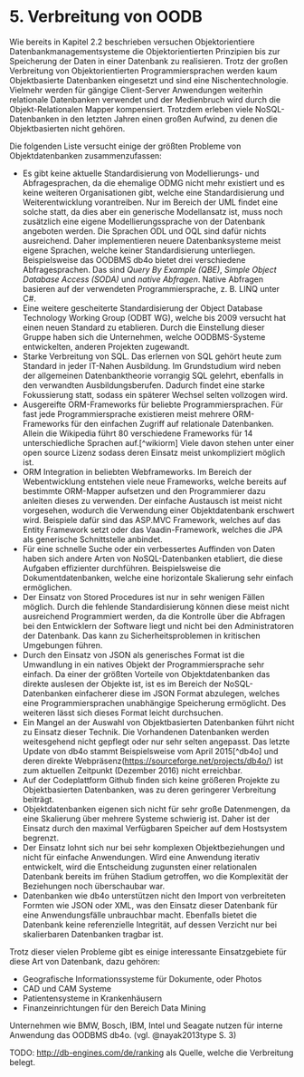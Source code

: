
# 5. Verbreitung von OODB

Wie bereits in Kapitel 2.2 beschrieben versuchen Objektorientiere Datenbankmanagementsysteme die Objektorientierten Prinzipien bis zur Speicherung der Daten in einer Datenbank zu realisieren.
Trotz der großen Verbreitung von Objektorientierten Programmiersprachen werden kaum Objektbasierte Datenbanken eingesetzt und sind eine Nischentechnologie.
Vielmehr werden für gängige Client-Server Anwendungen weiterhin relationale Datenbanken verwendet und der Medienbruch wird durch die Objekt-Relationalen Mapper kompensiert.
Trotzdem erleben viele NoSQL-Datenbanken in den letzten Jahren einen großen Aufwind, zu denen die Objektbasierten nicht gehören.

Die folgenden Liste versucht einige der größten Probleme von Objektdatenbanken zusammenzufassen:

  * Es gibt keine aktuelle Standardisierung von Modellierungs- und Abfragesprachen, da die ehemalige ODMG nicht mehr existiert und es keine weiteren Organisationen gibt, welche eine Standardisierung und Weiterentwicklung vorantreiben. Nur im Bereich der UML findet eine solche statt, da dies aber ein generische Modellansatz ist, muss noch zusätzlich eine eigene Modellierungssprache von der Datenbank angeboten werden. Die Sprachen ODL und OQL sind dafür nichts ausreichend. Daher implementieren neuere Datenbanksysteme meist eigene Sprachen, welche keiner Standardisierung unterliegen. Beispielsweise das OODBMS db4o bietet drei verschiedene Abfragesprachen. Das sind *Query By Example (QBE)*, *Simple Object Database Access (SODA)* und *native Abfragen*. Native Abfragen basieren auf der verwendeten Programmiersprache, z. B. LINQ unter C#.
  * Eine weitere gescheiterte Standardisierung der Object Database Technology Working Group (ODBT WG), welche bis 2009 versucht hat einen neuen Standard zu etablieren. Durch die Einstellung dieser Gruppe haben sich die Unternehmen, welche OODBMS-Systeme entwickelten, anderen Projekten zugewandt.
  * Starke Verbreitung von SQL. Das erlernen von SQL gehört heute zum Standard in jeder IT-Nahen Ausbildung. Im Grundstudium wird neben der allgemeinen Datenbanktheorie vorrangig SQL gelehrt, ebenfalls in den verwandten Ausbildungsberufen. Dadurch findet eine starke Fokussierung statt, sodass ein späterer Wechsel selten vollzogen wird.
  * Ausgereifte ORM-Frameworks für beliebte Programmiersprachen. Für fast jede Programmiersprache existieren meist mehrere ORM-Frameworks für den einfachen Zugriff auf relationale Datenbanken. Allein die Wikipedia führt 80 verschiedene Frameworks für 14 unterschiedliche Sprachen auf.[^wikiorm] Viele davon stehen unter einer open source Lizenz sodass deren Einsatz meist unkompliziert möglich ist.
  * ORM Integration in beliebten Webframeworks. Im Bereich der Webentwicklung entstehen viele neue Frameworks, welche bereits auf bestimmte ORM-Mapper aufsetzen und den Programmierer dazu anleiten dieses zu verwenden. Der einfache Austausch ist meist nicht vorgesehen, wodurch die Verwendung einer Objektdatenbank erschwert wird. Beispiele dafür sind das ASP.MVC Framework, welches auf das Entity Framework setzt oder das Vaadin-Framework, welches die JPA als generische Schnittstelle anbindet.
  * Für eine schnelle Suche oder ein verbessertes Auffinden von Daten haben sich andere Arten von NoSQL-Datenbanken etabliert, die diese Aufgaben effizienter durchführen. Beispielsweise die Dokumentdatenbanken, welche eine horizontale Skalierung sehr einfach ermöglichen.
  * Der Einsatz von Stored Procedures ist nur in sehr wenigen Fällen möglich. Durch die fehlende Standardisierung können diese meist nicht ausreichend Programmiert werden, da die Kontrolle über die Abfragen bei den Entwicklern der Software liegt und nicht bei den Administratoren der Datenbank. Das kann zu Sicherheitsproblemen in kritischen Umgebungen führen.
  * Durch den Einsatz von JSON als generisches Format ist die Umwandlung in ein natives Objekt der Programmiersprache sehr einfach. Da einer der größten Vorteile von Objektdatenbanken das direkte auslesen der Objekte ist, ist es im Bereich der NoSQL-Datenbanken einfacherer diese im JSON Format abzulegen, welches eine Programmiersprachen unabhängige Speicherung ermöglicht. Des weiteren lässt sich dieses Format leicht durchsuchen.
  * Ein Mangel an der Auswahl von Objektbasierten Datenbanken führt nicht zu Einsatz dieser Technik. Die Vorhandenen Datenbanken werden weitesgehend nicht gepflegt oder nur sehr selten angepasst. Das letzte Update von db4o stammt Beispielsweise vom April 2015[^db4o] und deren direkte Webpräsenz(https://sourceforge.net/projects/db4o/) ist zum aktuellen Zeitpunkt (Dezember 2016) nicht erreichbar.
  * Auf der Codeplattform Github finden sich keine größeren Projekte zu Objektbasierten Datenbanken, was zu deren geringerer Verbreitung beiträgt.
  * Objektdatenbanken eigenen sich nicht für sehr große Datenmengen, da eine Skalierung über mehrere Systeme schwierig ist. Daher ist der Einsatz durch den maximal Verfügbaren Speicher auf dem Hostsystem begrenzt.
  * Der Einsatz lohnt sich nur bei sehr komplexen Objektbeziehungen und nicht für einfache Anwendungen. Wird eine Anwendung iterativ entwickelt, wird die Entscheidung zugunsten einer relationalen Datenbank bereits im frühen Stadium getroffen, wo die Komplexität der Beziehungen noch überschaubar war.
  * Datenbanken wie db4o unterstützen nicht den Import von verbreiteten Formten wie JSON oder XML, was den Einsatz dieser Datenbank für eine Anwendungsfälle unbrauchbar macht. Ebenfalls bietet die Datenbank keine referenzielle Integrität, auf dessen Verzicht nur bei skalierbaren Datenbanken tragbar ist.


Trotz dieser vielen Probleme gibt es einige interessante Einsatzgebiete für diese Art von Datenbank, dazu gehören:

  * Geografische Informationssysteme für Dokumente, oder Photos
  * CAD und CAM Systeme
  * Patientensysteme in Krankenhäusern
  * Finanzeinrichtungen für den Bereich Data Mining

Unternehmen wie BMW, Bosch, IBM, Intel und Seagate nutzen für interne Anwendung das OODBMS db4o. (vgl. @nayak2013type S. 3)

TODO: http://db-engines.com/de/ranking als Quelle, welche die Verbreitung belegt.

